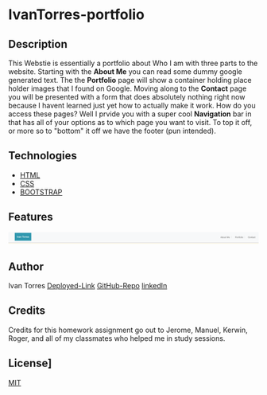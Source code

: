 # IvanTorres-portfolio

## Description 
This Webstie is essentially a portfolio about Who I am with three parts to the website. Starting with the **About Me** you can read some dummy google generated text. The the **Portfolio** page will show a container holding place holder images that I found on Google. Moving along to the **Contact** page you will be presented with a form that does absolutely nothing right now because I havent learned just yet how to actually make it work. How do you access these pages? Well I prvide you with a super cool **Navigation** bar in that has all of your options as to which page you want to visit. To top it off, or more so to "bottom" it off we have the footer (pun intended).

## Technologies
* [HTML](https://www.w3schools.com/html/)
* [CSS](https://www.w3schools.com/css/)
* [BOOTSTRAP](https://getbootstrap.com/docs/4.5/getting-started/introduction/)

## Features
![Navbar](assets/images/NavBar.jpg)


## Author
Ivan Torres
[Deployed-Link](https://ivantorresmia.github.io/IvanTorres-portfolio/)
[GitHub-Repo](https://github.com/IvanTorresMia/IvanTorres-portfolio)
[linkedIn](www.linkedin.com/in/ivan-torres-0828931b2)

## Credits
Credits for this homework assignment go out to Jerome, Manuel, Kerwin, Roger, and all of my classmates who helped me in study sessions. 

## License]
[MIT](https://choosealicense.com/licenses/mit/#) 


